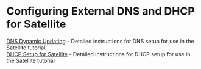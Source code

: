 # Configuring External DNS and DHCP for Satellite

[DNS Dynamic Updating](https://github.com/pslucas0212/DNSUpdating/blob/main/README.md) - Detailed instructions for DNS setup for use in the Satellite tutorial  
[DHCP Setup for Satellite]() - Detailed instructions for DHCP setup for use in the Satellite tutorial
